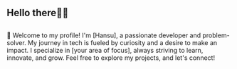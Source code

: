 <!--My Bio-->

### <h2>Hello there👋🏻<h2></h2>

🐸 Welcome to my profile! I'm [Hansu], a passionate developer and problem-solver. 
   My journey in tech is fueled by curiosity and a desire to make an impact. 
   I specialize in [your area of focus], always striving to learn, innovate, and grow. 
   Feel free to explore my projects, and let's connect!
